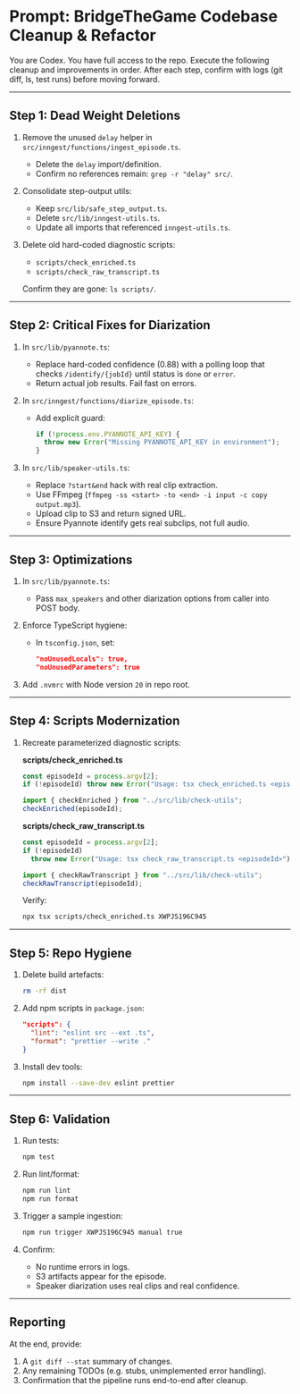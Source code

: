 # Prompt: BridgeTheGame Codebase Cleanup & Refactor

You are Codex. You have full access to the repo. Execute the following cleanup and improvements in order. After each step, confirm with logs (git diff, ls, test runs) before moving forward.

---

## Step 1: Dead Weight Deletions

1. Remove the unused `delay` helper in `src/inngest/functions/ingest_episode.ts`.
   - Delete the `delay` import/definition.
   - Confirm no references remain: `grep -r "delay" src/`.

2. Consolidate step-output utils:
   - Keep `src/lib/safe_step_output.ts`.
   - Delete `src/lib/inngest-utils.ts`.
   - Update all imports that referenced `inngest-utils.ts`.

3. Delete old hard-coded diagnostic scripts:
   - `scripts/check_enriched.ts`
   - `scripts/check_raw_transcript.ts`

   Confirm they are gone: `ls scripts/`.

---

## Step 2: Critical Fixes for Diarization

1. In `src/lib/pyannote.ts`:
   - Replace hard-coded confidence (0.88) with a polling loop that checks `/identify/{jobId}` until status is `done` or `error`.
   - Return actual job results. Fail fast on errors.

2. In `src/inngest/functions/diarize_episode.ts`:
   - Add explicit guard:
     ```ts
     if (!process.env.PYANNOTE_API_KEY) {
       throw new Error("Missing PYANNOTE_API_KEY in environment");
     }
     ```

3. In `src/lib/speaker-utils.ts`:
   - Replace `?start&end` hack with real clip extraction.
   - Use FFmpeg (`ffmpeg -ss <start> -to <end> -i input -c copy output.mp3`).
   - Upload clip to S3 and return signed URL.
   - Ensure Pyannote identify gets real subclips, not full audio.

---

## Step 3: Optimizations

1. In `src/lib/pyannote.ts`:
   - Pass `max_speakers` and other diarization options from caller into POST body.

2. Enforce TypeScript hygiene:
   - In `tsconfig.json`, set:
     ```json
     "noUnusedLocals": true,
     "noUnusedParameters": true
     ```

3. Add `.nvmrc` with Node version `20` in repo root.

---

## Step 4: Scripts Modernization

1. Recreate parameterized diagnostic scripts:

   **scripts/check_enriched.ts**

   ```ts
   const episodeId = process.argv[2];
   if (!episodeId) throw new Error("Usage: tsx check_enriched.ts <episodeId>");

   import { checkEnriched } from "../src/lib/check-utils";
   checkEnriched(episodeId);
   ```

   **scripts/check_raw_transcript.ts**

   ```ts
   const episodeId = process.argv[2];
   if (!episodeId)
     throw new Error("Usage: tsx check_raw_transcript.ts <episodeId>");

   import { checkRawTranscript } from "../src/lib/check-utils";
   checkRawTranscript(episodeId);
   ```

   Verify:

   ```bash
   npx tsx scripts/check_enriched.ts XWPJS196C945
   ```

---

## Step 5: Repo Hygiene

1. Delete build artefacts:

   ```bash
   rm -rf dist
   ```

2. Add npm scripts in `package.json`:

   ```json
   "scripts": {
     "lint": "eslint src --ext .ts",
     "format": "prettier --write ."
   }
   ```

3. Install dev tools:
   ```bash
   npm install --save-dev eslint prettier
   ```

---

## Step 6: Validation

1. Run tests:

   ```bash
   npm test
   ```

2. Run lint/format:

   ```bash
   npm run lint
   npm run format
   ```

3. Trigger a sample ingestion:

   ```bash
   npm run trigger XWPJS196C945 manual true
   ```

4. Confirm:
   - No runtime errors in logs.
   - S3 artifacts appear for the episode.
   - Speaker diarization uses real clips and real confidence.

---

## Reporting

At the end, provide:

1. A `git diff --stat` summary of changes.
2. Any remaining TODOs (e.g. stubs, unimplemented error handling).
3. Confirmation that the pipeline runs end-to-end after cleanup.
